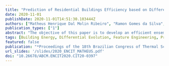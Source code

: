 ```yaml
---
title: "Prediction of Residential Buildings Efficiency based on Differential Evolution Optimization and Random Forest Model"
date: 2020-11-01
publishDate: 2020-11-01T14:51:30.103444Z
authors: ["Matheus Henrique Dal Molin Ribeiro", "Ramon Gomes da Silva", "Viviana Cocco Mariani", "Leandro Santos Coelho"]
publication_types: ["1"]
abstract: "The objective of this paper is to develop an efficient ensemble learning model to predict the heating load (HL)and the cooling load (CL) of residential buildings, considering eight input variables (relative compactness, surface area,wall area, roof area, overall height, orientation, glazing area, and glazing area distribution).  Feature engineering is an important step in predictive modeling, once the design of correct features can improve the models’ predictive accuracy.For the eight input variables,  thirty-three statistical features are obtained. Therefore, it is investigated the predictive performance in terms of mean squared error (MSE) for 10-fold cross-validation procedure with random forest (RF) model, when principal component analysis (PCA) and differential evolution optimization algorithm (DE) are employed during the feature selection process.  The PCA is employed to reduce the feature space into the principal components to explain 95% of the data variability, and DE to select the most suitable set of inputs to predict HL and CL. Empirical results show that errors of DE-RF are lower than PCA-RF and RF to predict both outputs.  The improvement on MSE achieved by DE-RF ranges between 11.58% - 11.63% regarding RF, and 9.73% - 61.41% regarding PCA-RF, for HL and CL, respectively."
tags: [Building Energy, Differential Evolution, Feature Engineering, Principal Component Analysis, Random Forest]
featured: false
publication: "*Proceedings of the 18th Brazilian Congress of Thermal Sciences and Engineering*"
url_slides: '/slides/2020_ENCIT_MATHEUS.pdf'
doi: "10.26678/ABCM.ENCIT2020.CIT20-0397"
---
```


